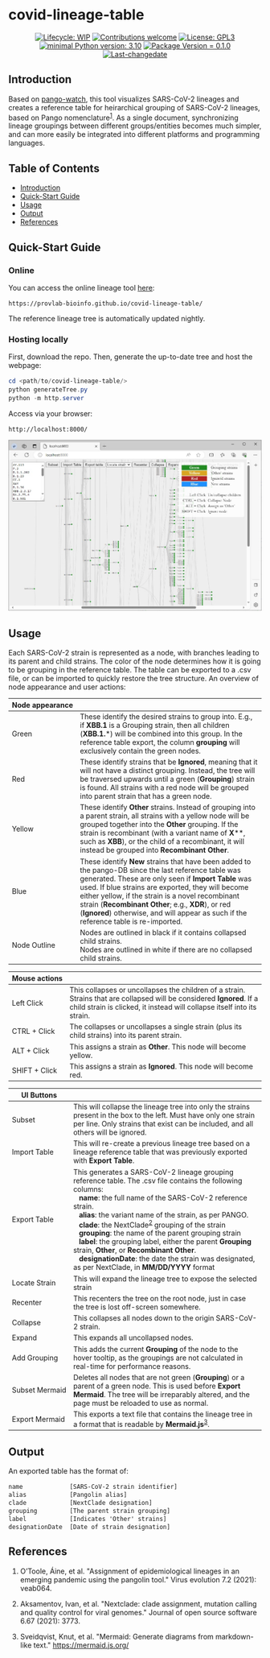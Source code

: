 # covid-lineage-table
 <div align="center">
 
 [![Lifecycle: WIP](https://img.shields.io/badge/Lifecycle-Experimental-339999.svg)](https://lifecycle.r-lib.org/articles/stages.html#experimental) [![Contributions welcome](https://img.shields.io/badge/contributions-welcome-brightgreen.svg?style=flat)](https://github.com/provlab-bioinfo/covid-lineage-table/issues) [![License: GPL3](https://img.shields.io/badge/license-GPL3-lightgrey.svg)](https://www.gnu.org/licenses/gpl-3.0.en.html) [![minimal Python version: 3.10](https://img.shields.io/badge/Python-3.10-6666ff.svg)](https://www.python.org/) [![Package Version = 0.1.0](https://img.shields.io/badge/Package%20version-0.1.0-orange.svg?style=flat-square)](https://github.com/provlab-bioinfo/covid-lineage-table/blob/main/NEWS) [![Last-changedate](https://img.shields.io/badge/last%20change-30--May--2024-yellowgreen.svg)](https://github.com/provlab-bioinfo/covid-lineage-table/commits/main/)
 
 </div>

## Introduction

Based on [pango-watch](https://github.com/MDU-PHL/pango-watch), this tool visualizes SARS-CoV-2 lineages and creates a reference table for heirarchical grouping of SARS-CoV-2 lineages, based on Pango nomenclature<sup>[1](#references)</sup>. As a single document, synchronizing lineage groupings between different groups/entities becomes much simpler, and can more easily be integrated into different platforms and programming languages.

## Table of Contents

- [Introduction](#introduction)
- [Quick-Start Guide](#quick-start%guide)
- [Usage](#usage)
- [Output](#output)
- [References](#references)

## Quick-Start Guide

### Online

You can access the online lineage tool [here](https://provlab-bioinfo.github.io/covid-lineage-table/):
    
```    
https://provlab-bioinfo.github.io/covid-lineage-table/
```

The reference lineage tree is automatically updated nightly.

### Hosting locally

First, download the repo. Then, generate the up-to-date tree and host the webpage:
```powershell
cd <path/to/covid-lineage-table/>
python generateTree.py
python -m http.server
```

Access via your browser:
```
http://localhost:8000/
```

![covid-lineage-table in browser](./lineage-tree.jpg)

## Usage

Each SARS-CoV-2 strain is represented as a node, with branches leading to its parent and child strains. The color of the node determines how it is going to be grouping in the reference table. The table can be exported to a .csv file, or can be imported to quickly restore the tree structure. An overview of node appearance and user actions:

| Node&nbsp;appearance          |                                                                                                                                                                                                                                                                                                                                                                                                  |
|----------------|--------------------------------------------------------------------------------------------------------------------------------------------------------------------------------------------------------------------------------------------------------------------------------------------------------------------------------------------------------------------------------------------------|
| Green          | These identify the desired strains to group into. E.g., if **XBB.1** is a Grouping strain, then all children (**XBB.1.***) will be combined into this group. In the reference table export, the column **grouping** will exclusively contain the green nodes.                                                                                                                                                       |
| Red            | These identify strains that be **Ignored**, meaning that it will not have a distinct grouping. Instead, the tree will be traversed upwards until a green (**Grouping**) strain is found. All strains with a red node will be grouped into parent strain that has a green node.                                                                                                                           |
| Yellow         | These identify **Other** strains. Instead of grouping into a parent strain, all strains with a yellow node will be grouped together into the **Other** grouping. If the strain is recombinant (with a variant name of **X****, such as **XBB**), or the child of a recombinant, it will instead be grouped into **Recombinant Other**.                                                                                            |
| Blue           | These identify **New** strains that have been added to the pango-DB since the last reference table was generated. These are only seen if **Import Table** was used. If blue strains are exported, they will become either yellow, if the strain is a novel recombinant strain (**Recombinant Other**; e.g., **XDR**), or red (**Ignored**) otherwise, and will appear as such if the reference table is re-imported. |
| Node&nbsp;Outline        | Nodes are outlined in black if it contains collapsed child strains.<br>Nodes are outlined in white if there are no collapsed child strains.                                                                                                                                                                                                                                                                                                                              |


| Mouse&nbsp;actions          |                                                                                                                                                                                                                                                                                                                                                                                                  |
|----------------|--------------------------------------------------------------------------------------------------------------------------------------------------------------------------------------------------------------------------------------------------------------------------------------------------------------------------------------------------------------------------------------------------|
| Left Click     | This collapses or uncollapses the children of a strain. Strains that are collapsed will be considered **Ignored**. If a child strain is clicked, it instead will collapse itself into its strain.                                                                                                                                                                                                    |
| CTRL&nbsp;+&nbsp;Click   | The collapses or uncollapses a single strain (plus its child strains) into its parent strain.                                                                                                                                                                                                                                                                                                    |
| ALT&nbsp;+&nbsp;Click    | This assigns a strain as **Other**. This node will become yellow.                                                                                                                                                                                                                                                                                                                                    |
| SHIFT&nbsp;+&nbsp;Click  | This assigns a strain as **Ignored**. This node will become red.                                                                                                                                                                                                                                                                                                                                     |

| UI Buttons     |                                                                                                                                                                                                                                                                                                                                                                                                  |
|----------------|--------------------------------------------------------------------------------------------------------------------------------------------------------------------------------------------------------------------------------------------------------------------------------------------------------------------------------------------------------------------------------------------------|
| Subset         | This will collapse the lineage tree into only the strains present in the box to the left. Must have only one strain per line. Only strains that exist can be included, and all others will be ignored.                                                                                                                                                                                           |
| Import&nbsp;Table   | This will re-create a previous lineage tree based on a lineage reference table that was previously exported with **Export Table**.                                                                                                                                                                                                                                                                   |
| Export&nbsp;Table   | This generates a SARS-CoV-2 lineage grouping reference table. The .csv file contains the following columns:<br>&nbsp;&nbsp;&nbsp;**name**: the full name of the SARS-CoV-2 reference strain.<br>&nbsp;&nbsp;&nbsp;**alias**: the variant name of the strain, as per PANGO.<br>&nbsp;&nbsp;&nbsp;**clade**: the NextClade<sup>[2](#references)</sup> grouping of the strain<br>&nbsp;&nbsp;&nbsp;**grouping**: the name of the parent grouping strain<br>&nbsp;&nbsp;&nbsp;**label**: the grouping label, either the parent **Grouping** strain, **Other**, or **Recombinant Other**.<br>&nbsp;&nbsp;&nbsp;**designationDate**: the date the strain was designated, as per NextClade, in **MM/DD/YYYY** format |
| Locate&nbsp;Strain  | This will expand the lineage tree to expose the selected strain                                                                                                                                                                                                                                                                                                                                  |
| Recenter       | This recenters the tree on the root node, just in case the tree is lost off-screen somewhere.                                                                                                                                                                                                                                                                                                    |
| Collapse       | This collapses all nodes down to the origin SARS-CoV-2 strain.                                                                                                                                                                                                                                                                                                                                   |
| Expand         | This expands all uncollapsed nodes.                                                                                                                                                                                                                                                                                                                                                              |
| Add&nbsp;Grouping   | This adds the current **Grouping** of the node to the hover tooltip, as the groupings are not calculated in real-time for performance reasons.                                                                                                                                                                                                                                                       |
| Subset&nbsp;Mermaid | Deletes all nodes that are not green (**Grouping**) or a parent of a green node. This is used before **Export Mermaid**. The tree will be irreparably altered, and the page must be reloaded to use as normal.                                                                                                                                                                                           |
| Export&nbsp;Mermaid | This exports a text file that contains the lineage tree in a format that is readable by **Mermaid.js**<sup>[3](#references)</sup>.           

## Output

An exported table has the format of:
```
name             [SARS-CoV-2 strain identifier]
alias            [Pangolin alias]
clade            [NextClade designation]
grouping         [The parent strain grouping]
label            [Indicates 'Other' strains]
designationDate  [Date of strain designation]
```

## References

1. O’Toole, Áine, et al. "Assignment of epidemiological lineages in an emerging pandemic using the pangolin tool." Virus evolution 7.2 (2021): veab064.

2. Aksamentov, Ivan, et al. "Nextclade: clade assignment, mutation calling and quality control for viral genomes." Journal of open source software 6.67 (2021): 3773.

3. Sveidqvist, Knut, et al. "Mermaid: Generate diagrams from markdown-like text." https://mermaid.js.org/  
